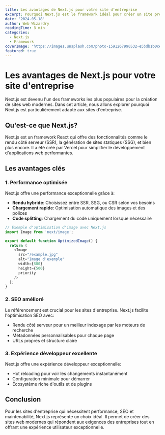 ```yaml
---
title: Les avantages de Next.js pour votre site d'entreprise
excerpt: Pourquoi Next.js est le framework idéal pour créer un site professionnel moderne, rapide et optimisé pour le SEO.
date: '2024-05-18'
author: Web Wizardry
readingTime: 8 min
categories: 
  - Next.js
  - Framework
coverImage: "https://images.unsplash.com/photo-1591267990532-e5bdb1b0ceb8?q=80&w=2532&auto=format&fit=crop"
featured: true
---
```


# Les avantages de Next.js pour votre site d'entreprise

Next.js est devenu l'un des frameworks les plus populaires pour la création de sites web modernes. Dans cet article, nous allons explorer pourquoi Next.js est particulièrement adapté aux sites d'entreprise.

## Qu'est-ce que Next.js?

Next.js est un framework React qui offre des fonctionnalités comme le rendu côté serveur (SSR), la génération de sites statiques (SSG), et bien plus encore. Il a été créé par Vercel pour simplifier le développement d'applications web performantes.

## Les avantages clés

### 1. Performance optimisée

Next.js offre une performance exceptionnelle grâce à:

- **Rendu hybride**: Choisissez entre SSR, SSG, ou CSR selon vos besoins
- **Chargement rapide**: Optimisation automatique des images et des polices
- **Code splitting**: Chargement du code uniquement lorsque nécessaire

```javascript
// Exemple d'optimisation d'image avec Next.js
import Image from 'next/image';

export default function OptimizedImage() {
  return (
    <Image
      src="/example.jpg"
      alt="Image d'exemple"
      width={800}
      height={500}
      priority
    />
  );
}
```

### 2. SEO amélioré

Le référencement est crucial pour les sites d'entreprise. Next.js facilite l'optimisation SEO avec:

- Rendu côté serveur pour un meilleur indexage par les moteurs de recherche
- Métadonnées personnalisables pour chaque page
- URLs propres et structure claire

### 3. Expérience développeur excellente

Next.js offre une expérience développeur exceptionnelle:

- Hot reloading pour voir les changements instantanément
- Configuration minimale pour démarrer
- Écosystème riche d'outils et de plugins

## Conclusion

Pour les sites d'entreprise qui nécessitent performance, SEO et maintenabilité, Next.js représente un choix idéal. Il permet de créer des sites web modernes qui répondent aux exigences des entreprises tout en offrant une expérience utilisateur exceptionnelle. 